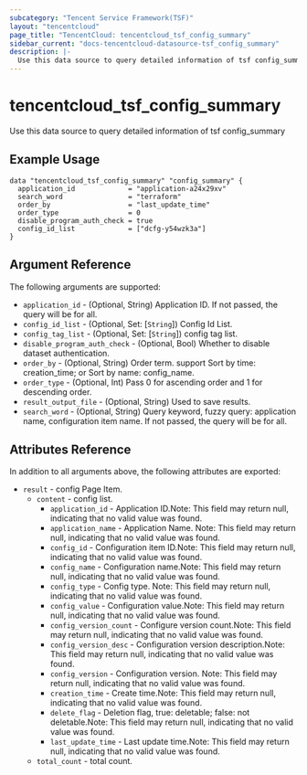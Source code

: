 ```yaml
---
subcategory: "Tencent Service Framework(TSF)"
layout: "tencentcloud"
page_title: "TencentCloud: tencentcloud_tsf_config_summary"
sidebar_current: "docs-tencentcloud-datasource-tsf_config_summary"
description: |-
  Use this data source to query detailed information of tsf config_summary
---
```


# tencentcloud_tsf_config_summary

Use this data source to query detailed information of tsf config_summary

## Example Usage

```hcl
data "tencentcloud_tsf_config_summary" "config_summary" {
  application_id             = "application-a24x29xv"
  search_word                = "terraform"
  order_by                   = "last_update_time"
  order_type                 = 0
  disable_program_auth_check = true
  config_id_list             = ["dcfg-y54wzk3a"]
}
```

## Argument Reference

The following arguments are supported:

* `application_id` - (Optional, String) Application ID. If not passed, the query will be for all.
* `config_id_list` - (Optional, Set: [`String`]) Config Id List.
* `config_tag_list` - (Optional, Set: [`String`]) config tag list.
* `disable_program_auth_check` - (Optional, Bool) Whether to disable dataset authentication.
* `order_by` - (Optional, String) Order term. support Sort by time: creation_time; or Sort by name: config_name.
* `order_type` - (Optional, Int) Pass 0 for ascending order and 1 for descending order.
* `result_output_file` - (Optional, String) Used to save results.
* `search_word` - (Optional, String) Query keyword, fuzzy query: application name, configuration item name. If not passed, the query will be for all.

## Attributes Reference

In addition to all arguments above, the following attributes are exported:

* `result` - config Page Item.
  * `content` - config list.
    * `application_id` - Application ID.Note: This field may return null, indicating that no valid value was found.
    * `application_name` - Application Name. Note: This field may return null, indicating that no valid value was found.
    * `config_id` - Configuration item ID.Note: This field may return null, indicating that no valid value was found.
    * `config_name` - Configuration name.Note: This field may return null, indicating that no valid value was found.
    * `config_type` - Config type. Note: This field may return null, indicating that no valid value was found.
    * `config_value` - Configuration value.Note: This field may return null, indicating that no valid value was found.
    * `config_version_count` - Configure version count.Note: This field may return null, indicating that no valid value was found.
    * `config_version_desc` - Configuration version description.Note: This field may return null, indicating that no valid value was found.
    * `config_version` - Configuration version. Note: This field may return null, indicating that no valid value was found.
    * `creation_time` - Create time.Note: This field may return null, indicating that no valid value was found.
    * `delete_flag` - Deletion flag, true: deletable; false: not deletable.Note: This field may return null, indicating that no valid value was found.
    * `last_update_time` - Last update time.Note: This field may return null, indicating that no valid value was found.
  * `total_count` - total count.



